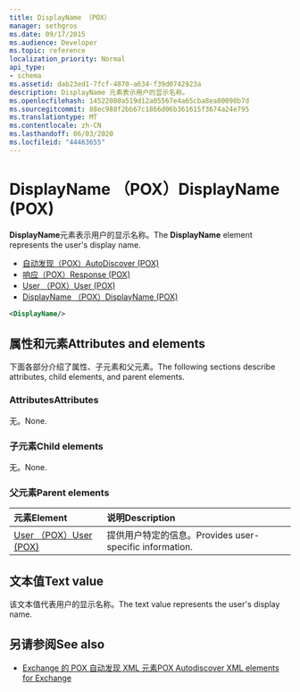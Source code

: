 ```yaml
---
title: DisplayName （POX）
manager: sethgros
ms.date: 09/17/2015
ms.audience: Developer
ms.topic: reference
localization_priority: Normal
api_type:
- schema
ms.assetid: dab23ed1-7fcf-4870-a634-f39d0742923a
description: DisplayName 元素表示用户的显示名称。
ms.openlocfilehash: 14522080a519d12a05567e4a65cba8ea00098b7d
ms.sourcegitcommit: 88ec988f2bb67c1866d06b361615f3674a24e795
ms.translationtype: MT
ms.contentlocale: zh-CN
ms.lasthandoff: 06/03/2020
ms.locfileid: "44463655"
---
```

# <a name="displayname-pox"></a><span data-ttu-id="89279-103">DisplayName （POX）</span><span class="sxs-lookup"><span data-stu-id="89279-103">DisplayName (POX)</span></span>

<span data-ttu-id="89279-104">**DisplayName**元素表示用户的显示名称。</span><span class="sxs-lookup"><span data-stu-id="89279-104">The **DisplayName** element represents the user's display name.</span></span> 
  
- [<span data-ttu-id="89279-105">自动发现（POX）</span><span class="sxs-lookup"><span data-stu-id="89279-105">AutoDiscover (POX)</span></span>](autodiscover-pox.md) 
- [<span data-ttu-id="89279-106">响应（POX）</span><span class="sxs-lookup"><span data-stu-id="89279-106">Response (POX)</span></span>](response-pox.md) 
- [<span data-ttu-id="89279-107">User （POX）</span><span class="sxs-lookup"><span data-stu-id="89279-107">User (POX)</span></span>](user-pox.md) 
- [<span data-ttu-id="89279-108">DisplayName （POX）</span><span class="sxs-lookup"><span data-stu-id="89279-108">DisplayName (POX)</span></span>](displayname-pox.md)
  
```xml
<DisplayName/>
```

## <a name="attributes-and-elements"></a><span data-ttu-id="89279-109">属性和元素</span><span class="sxs-lookup"><span data-stu-id="89279-109">Attributes and elements</span></span>

<span data-ttu-id="89279-110">下面各部分介绍了属性、子元素和父元素。</span><span class="sxs-lookup"><span data-stu-id="89279-110">The following sections describe attributes, child elements, and parent elements.</span></span>
  
### <a name="attributes"></a><span data-ttu-id="89279-111">Attributes</span><span class="sxs-lookup"><span data-stu-id="89279-111">Attributes</span></span>

<span data-ttu-id="89279-112">无。</span><span class="sxs-lookup"><span data-stu-id="89279-112">None.</span></span>
  
### <a name="child-elements"></a><span data-ttu-id="89279-113">子元素</span><span class="sxs-lookup"><span data-stu-id="89279-113">Child elements</span></span>

<span data-ttu-id="89279-114">无。</span><span class="sxs-lookup"><span data-stu-id="89279-114">None.</span></span>
  
### <a name="parent-elements"></a><span data-ttu-id="89279-115">父元素</span><span class="sxs-lookup"><span data-stu-id="89279-115">Parent elements</span></span>

|<span data-ttu-id="89279-116">**元素**</span><span class="sxs-lookup"><span data-stu-id="89279-116">**Element**</span></span>|<span data-ttu-id="89279-117">**说明**</span><span class="sxs-lookup"><span data-stu-id="89279-117">**Description**</span></span>|
|:-----|:-----|
|[<span data-ttu-id="89279-118">User （POX）</span><span class="sxs-lookup"><span data-stu-id="89279-118">User (POX)</span></span>](user-pox.md) <br/> |<span data-ttu-id="89279-119">提供用户特定的信息。</span><span class="sxs-lookup"><span data-stu-id="89279-119">Provides user-specific information.</span></span>  <br/> |
   
## <a name="text-value"></a><span data-ttu-id="89279-120">文本值</span><span class="sxs-lookup"><span data-stu-id="89279-120">Text value</span></span>

<span data-ttu-id="89279-121">该文本值代表用户的显示名称。</span><span class="sxs-lookup"><span data-stu-id="89279-121">The text value represents the user's display name.</span></span>
  
## <a name="see-also"></a><span data-ttu-id="89279-122">另请参阅</span><span class="sxs-lookup"><span data-stu-id="89279-122">See also</span></span>

- [<span data-ttu-id="89279-123">Exchange 的 POX 自动发现 XML 元素</span><span class="sxs-lookup"><span data-stu-id="89279-123">POX Autodiscover XML elements for Exchange</span></span>](pox-autodiscover-xml-elements-for-exchange.md)

